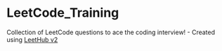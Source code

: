 # LeetCode_Training
Collection of LeetCode questions to ace the coding interview! - Created using [LeetHub v2](https://github.com/arunbhardwaj/LeetHub-2.0)
